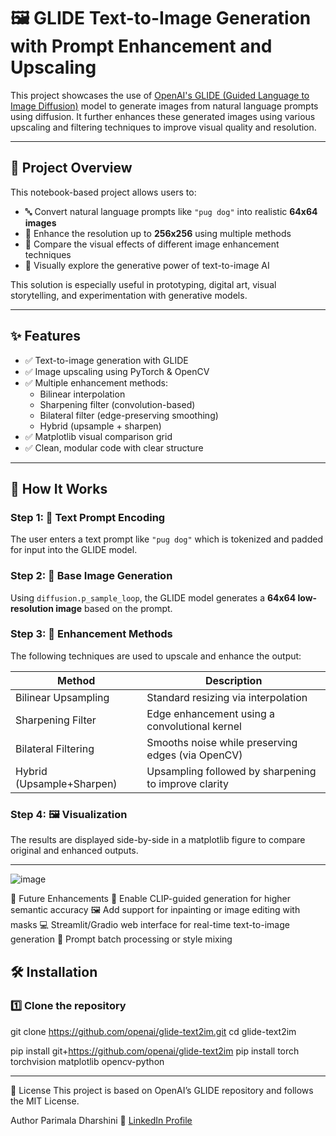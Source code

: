 # 🖼️ GLIDE Text-to-Image Generation with Prompt Enhancement and Upscaling

This project showcases the use of [OpenAI's GLIDE (Guided Language to Image Diffusion)](https://github.com/openai/glide-text2im) model to generate images from natural language prompts using diffusion. It further enhances these generated images using various upscaling and filtering techniques to improve visual quality and resolution.

---

## 📌 Project Overview

This notebook-based project allows users to:
- 🔤 Convert natural language prompts like `"pug dog"` into realistic **64x64 images**
- 🔼 Enhance the resolution up to **256x256** using multiple methods
- 🧪 Compare the visual effects of different image enhancement techniques
- 🎨 Visually explore the generative power of text-to-image AI

This solution is especially useful in prototyping, digital art, visual storytelling, and experimentation with generative models.

---

## ✨ Features

- ✅ Text-to-image generation with GLIDE
- ✅ Image upscaling using PyTorch & OpenCV
- ✅ Multiple enhancement methods:
  - Bilinear interpolation
  - Sharpening filter (convolution-based)
  - Bilateral filter (edge-preserving smoothing)
  - Hybrid (upsample + sharpen)
- ✅ Matplotlib visual comparison grid
- ✅ Clean, modular code with clear structure

---

## 🚀 How It Works

### Step 1: 🧠 Text Prompt Encoding
The user enters a text prompt like `"pug dog"` which is tokenized and padded for input into the GLIDE model.

### Step 2: 🎨 Base Image Generation
Using `diffusion.p_sample_loop`, the GLIDE model generates a **64x64 low-resolution image** based on the prompt.

### Step 3: 🔼 Enhancement Methods
The following techniques are used to upscale and enhance the output:

| Method                  | Description                                              |
|-------------------------|----------------------------------------------------------|
| Bilinear Upsampling     | Standard resizing via interpolation                      |
| Sharpening Filter       | Edge enhancement using a convolutional kernel            |
| Bilateral Filtering     | Smooths noise while preserving edges (via OpenCV)        |
| Hybrid (Upsample+Sharpen) | Upsampling followed by sharpening to improve clarity  |

### Step 4: 🖼️ Visualization
The results are displayed side-by-side in a matplotlib figure to compare original and enhanced outputs.

---
![image](https://github.com/user-attachments/assets/cabce438-32a0-43e3-8f75-02fb077ec9c7)

🌱 Future Enhancements
🧠 Enable CLIP-guided generation for higher semantic accuracy
🖼️ Add support for inpainting or image editing with masks
💻 Streamlit/Gradio web interface for real-time text-to-image generation
🔁 Prompt batch processing or style mixing

## 🛠️ Installation

### 1️⃣ Clone the repository

git clone https://github.com/openai/glide-text2im.git
cd glide-text2im

pip install git+https://github.com/openai/glide-text2im
pip install torch torchvision matplotlib opencv-python



---
📜 License
This project is based on OpenAI’s GLIDE repository and follows the MIT License.

Author
Parimala Dharshini
🔗 [LinkedIn Profile](https://www.linkedin.com/in/parimala-dharshini-903b4a271)
